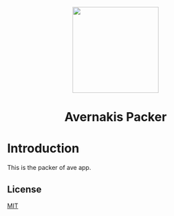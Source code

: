 <p align="center">
  <a href="https://qber-soft.github.io/Ave-Nodejs-Docs/">
    <img width="200" src="https://qber-soft.github.io/Ave-Nodejs-Docs/img/Ave.svg">
  </a>
</p>

<h1 align="center">Avernakis Packer</h1>

<div align="center">

 </div>
 
# Introduction

This is the packer of ave app.

## License

[MIT](./LICENSE)
